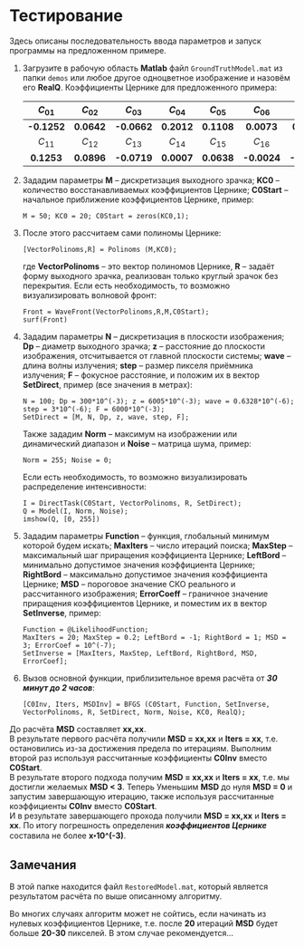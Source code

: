 # Тестирование

Здесь описаны последовательность ввода параметров и запуск программы на предложенном примере.

1.	Загрузите в рабочую область **Matlab** файл `GroundTruthModel.mat` из папки `demos` или любое другое одноцветное изображение и назовём его **RealQ**. Коэффициенты Цернике для предложенного примера: <br>

    |   $C_{01}$  |  $C_{02}$  |  $C_{03}$   |   $C_{04}$  |  $C_{05}$  |  $C_{06}$   |  $C_{07}$  |  $C_{08}$  |  $C_{09}$   |  $C_{10}$   |
    | :---------: | :--------: | :---------: | :---------: | :--------: | :---------: | :--------: | :--------: | :---------: | :---------: |
    | **-0.1252** | **0.0642** | **-0.0662** | **0.2012**  | **0.1108** | **0.0073**  | **0.0391** | **0.0431** | **-0.0622** | **0.0123**  |
    |  $C_{11}$   |  $C_{12}$  |  $C_{13}$   |   $C_{14}$  |  $C_{15}$  |  $C_{16}$   |  $C_{17}$  |  $C_{18}$  |  $C_{19}$   |  $C_{20}$   |
    | **0.1253**  | **0.0896** | **-0.0719** | **0.0007**  | **0.0638** | **-0.0024** | **-0.0348**| **0.0080** | **-0.0256** | **-0.0149** |

2.	Зададим параметры **M** – дискретизация выходного зрачка; **KC0** – количество восстанавливаемых коэффициентов Цернике; **С0Start** – начальное приближение коэффициентов Цернике, пример: <br>

    `M = 50; KC0 = 20; C0Start = zeros(KC0,1);`

3.	После этого рассчитаем сами полиномы Цернике: <br>

    `[VectorPolinoms,R] = Polinoms (M,KC0);`

    где **VectorPolinoms** – это вектор полиномов Цернике, **R** – задаёт форму выходного зрачка, реализован только круглый зрачок без перекрытия.
    Если есть необходимость, то возможно визуализировать волновой фронт: <br>

    `Front = WaveFront(VectorPolinoms,R,M,C0Start);`<br>
    `surf(Front)`

4.	Зададим параметры **N** – дискретизация в плоскости изображения; **Dp** – диаметр выходного зрачка; **z** – расстояние до плоскости изображения, отсчитывается от главной плоскости системы; **wave** – длина волны излучения; **step** – размер пикселя приёмника излучения; **F** – фокусное расстояние, и положим их в вектор **SetDirect**, пример (все значения в метрах): <br>

    `N = 100; Dp = 300*10^(-3); z = 6005*10^(-3); wave = 0.6328*10^(-6); step = 3*10^(-6); F = 6000*10^(-3);`<br>
    `SetDirect = [M, N, Dp, z, wave, step, F];`

    Также зададим **Norm** – максимум на изображении или динамический диапазон и **Noise** – матрица шума, пример: <br>

    `Norm = 255; Noise = 0;`

    Если есть необходимость, то возможно визуализировать распределение интенсивности:
    
    `I = DirectTask(C0Start, VectorPolinoms, R, SetDirect);`<br>
    `Q = Model(I, Norm, Noise);`<br>
    `imshow(Q, [0, 255])`<br>

5.	Зададим параметры **Function** – функция, глобальный минимум которой будем искать; **MaxIters** – число итераций поиска; **MaxStep** – максимальный шаг приращения коэффициента Цернике; **LeftBord** – минимально допустимое значения коэффициента Цернике; **RightBord** – максимально допустимое значения коэффициента Цернике; **MSD** – пороговое значение СКО реального и рассчитанного изображения; **ErrorCoeff** – граничное значение приращения коэффициентов Цернике, и поместим их в вектор **SetInverse**, пример: <br>
    
    `Function = @LikelihoodFunction;` <br>
    `MaxIters = 20; MaxStep = 0.2; LeftBord = -1; RightBord = 1; MSD = 3; ErrorCoef = 10^(-7);` <br>
    `SetInverse = [MaxIters, MaxStep, LeftBord, RightBord, MSD, ErrorCoef];` <br>
    
6.	Вызов основной функции, приблизительное время расчёта от ***30 минут до 2 часов***: <br>

    `[C0Inv, Iters, MSDInv] = BFGS (C0Start, Function, SetInverse, VectorPolinoms, R, SetDirect, Norm, Noise, KC0, RealQ);` <br>

До расчёта **MSD** составляет **xx,xx**.<br>
В результате первого расчёта получили **MSD = xx,xx** и **Iters = xx**, т.е. остановились из-за достижения предела по итерациям. Выполним второй раз используя рассчитанные коэффициенты **C0Inv** вместо **C0Start**.<br>
В результате второго подхода получим **MSD = xx,xx** и **Iters = xx**, т.е. мы достигли желаемых **MSD < 3**. Теперь Уменьшим **MSD** до нуля **MSD = 0** и запустим завершающую итерацию, также используя рассчитанные коэффициенты **C0Inv** вместо **C0Start**.<br>
И в результате завершающего прохода получили **MSD = xx,xx** и **Iters = xx**. По итогу погрешность определения ***коэффициентов Цернике*** составила не более **xꞏ10^(-3)**.

## Замечания

В этой папке находится файл `RestoredModel.mat`, который является результатом расчёта по выше описанному алгоритму.

Во многих случаях алгоритм может не сойтись, если начинать из нулевых коэффициентов Цернике, т.е. после **20** итераций **MSD** будет больше **20-30** пикселей. В этом случае рекомендуется...
